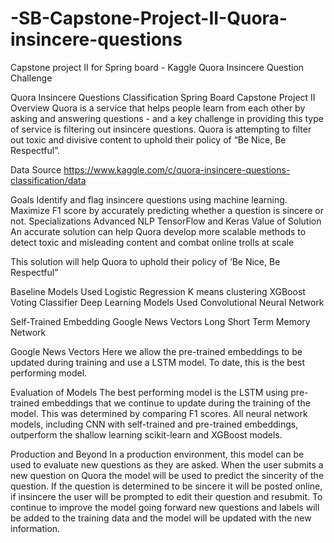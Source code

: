 # -SB-Capstone-Project-II-Quora-insincere-questions
Capstone project II for Spring board - Kaggle Quora Insincere Question Challenge 

Quora Insincere Questions Classification
Spring Board Capstone Project II
Overview
Quora is a service that helps people learn from each other by asking and answering questions - and a key challenge in providing this type of service is filtering out insincere questions. Quora is attempting to filter out toxic and divisive content to uphold their policy of “Be Nice, Be Respectful”.

Data Source
https://www.kaggle.com/c/quora-insincere-questions-classification/data

Goals
Identify and flag insincere questions using machine learning.
Maximize F1 score by accurately predicting whether a question is sincere or not.
Specializations
Advanced NLP
TensorFlow and Keras
Value of Solution
An accurate solution can help Quora develop more scalable methods to detect toxic and misleading content and combat online trolls at scale

This solution will help Quora to uphold their policy of ‘Be Nice, Be Respectful”

Baseline Models Used
Logistic Regression
K means clustering
XGBoost
Voting Classifier
Deep Learning Models Used
Convolutional Neural Network

Self-Trained Embedding
Google News Vectors
Long Short Term Memory Network

Google News Vectors
Here we allow the pre-trained embeddings to be updated during training and use a LSTM model. To date, this is the best performing model.

Evaluation of Models
The best performing model is the LSTM using pre-trained embeddings that we continue to update during the training of the model. This was determined by comparing F1 scores. All neural network models, including CNN with self-trained and pre-trained embeddings, outperform the shallow learning scikit-learn and XGBoost models.

Production and Beyond
In a production environment, this model can be used to evaluate new questions as they are asked. When the user submits a new question on Quora the model will be used to predict the sincerity of the question. If the question is determined to be sincere it will be posted online, if insincere the user will be prompted to edit their question and resubmit. To continue to improve the model going forward new questions and labels will be added to the training data and the model will be updated with the new information.
